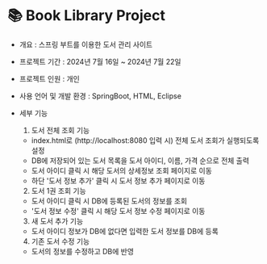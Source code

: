 # 📚 Book Library Project
- 개요 : 스프링 부트를 이용한 도서 관리 사이트
- 프로젝트 기간 : 2024년 7월 16일 ~ 2024년 7월 22일
- 프로젝트 인원 : 개인
- 사용 언어 및 개발 환경 : SpringBoot, HTML, Eclipse
- 세부 기능
    1. 도서 전체 조회 기능
  
    - index.html로 (http://localhost:8080 입력 시) 전체 도서 조회가 실행되도록 설정
    - DB에 저장되어 있는 도서 목록을 도서 아이디, 이름, 가격 순으로 전체 출력
    - 도서 아이디 클릭 시 해당 도서의 상세정보 조회 페이지로 이동
    - 하단 '도서 정보 추가' 클릭 시 도서 정보 추가 페이지로 이동

   
    2. 도서 1권 조회 기능 
    - 도서 아이디 클릭 시 DB에 등록된 도서의 정보를 조회
    - '도서 정보 수정' 클릭 시 해당 도서 정보 수정 페이지로 이동

 
    3. 새 도서 추가 기능
    - 도서 아이디 정보가 DB에 없다면 입력한 도서 정보를 DB에 등록

  
    4. 기존 도서 수정 기능
    - 도서의 정보를 수정하고 DB에 반영
